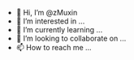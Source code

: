 - 👋 Hi, I’m @zMuxin
- 👀 I’m interested in ...
- 🌱 I’m currently learning ...
- 💞️ I’m looking to collaborate on ...
- 📫 How to reach me ...

<!---
zMuxin/zMuxin is a ✨ special ✨ repository because its `README.md` (this file) appears on your GitHub profile.
You can click the Preview link to take a look at your changes.
--->
